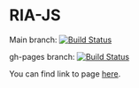 RIA-JS
======

Main branch: [![Build Status](https://img.shields.io/travis/lohnn/RIA-JS/master.svg)](https://travis-ci.org/lohnn/RIA-JS)

gh-pages branch: [![Build Status](https://img.shields.io/travis/lohnn/RIA-JS/gh-pages.svg)](https://travis-ci.org/lohnn/RIA-JS)

You can find link to page [here](http://lohnn.github.io/RIA-JS/dist/).
